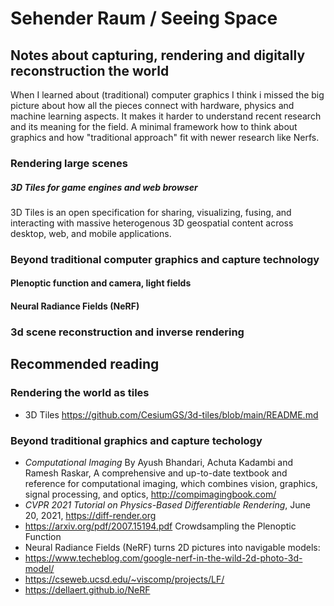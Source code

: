 #  Sehender Raum / Seeing Space
## Notes about capturing, rendering and digitally reconstruction the world
When I learned about (traditional) computer graphics I think i missed the big picture about how all the pieces connect with hardware, physics and machine learning aspects. 
It makes it harder to understand recent research and its meaning for the field.
A minimal framework how to think about graphics and how "traditional approach" fit with newer research like Nerfs.

### Rendering large scenes
##### 3D Tiles for game engines and web browser 
3D Tiles is an open specification for sharing, visualizing, fusing, and interacting with massive heterogenous 3D geospatial content across desktop, web, and mobile applications.

### Beyond traditional computer graphics and capture technology

#### Plenoptic function and camera, light fields

#### Neural Radiance Fields (NeRF) 

### 3d scene reconstruction and inverse rendering

## Recommended reading
### Rendering the world as tiles
* 3D Tiles https://github.com/CesiumGS/3d-tiles/blob/main/README.md
 
### Beyond traditional graphics and capture techology
* *Computational Imaging* By Ayush Bhandari, Achuta Kadambi and Ramesh Raskar, A comprehensive and up-to-date textbook and reference for computational imaging, which combines vision, graphics, signal processing, and optics, http://compimagingbook.com/
* *CVPR 2021 Tutorial on Physics-Based Differentiable Rendering*, June 20, 2021,  https://diff-render.org
* https://arxiv.org/pdf/2007.15194.pdf Crowdsampling the Plenoptic Function
* Neural Radiance Fields (NeRF) turns 2D pictures into navigable models:
* https://www.techeblog.com/google-nerf-in-the-wild-2d-photo-3d-model/
* https://cseweb.ucsd.edu/~viscomp/projects/LF/
* https://dellaert.github.io/NeRF
